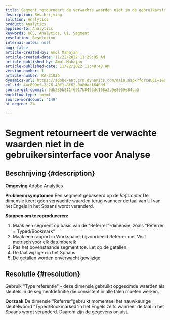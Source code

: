 ```yaml
---
title: Segment retourneert de verwachte waarden niet in de gebruikersinterface voor Analyse
description: Beschrijving
solution: Analytics
product: Analytics
applies-to: Analytics
keywords: KCS, Analytics, UI, Segment
resolution: Resolution
internal-notes: null
bug: false
article-created-by: Amol Mahajan
article-created-date: 11/22/2022 11:29:05 AM
article-published-by: Amol Mahajan
article-published-date: 11/22/2022 11:48:48 AM
version-number: 1
article-number: KA-21036
dynamics-url: https://adobe-ent.crm.dynamics.com/main.aspx?forceUCI=1&pagetype=entityrecord&etn=knowledgearticle&id=6cf79ed9-586a-ed11-9561-6045bd006d92
exl-id: 44c899ef-2c76-48f1-8f62-0a80acf640dd
source-git-commit: 9db285b811f6917b8493dc168a2c9e8669e84ca3
workflow-type: tm+mt
source-wordcount: '149'
ht-degree: 2%

---
```


# Segment retourneert de verwachte waarden niet in de gebruikersinterface voor Analyse

## Beschrijving {#description}

<b>Omgeving</b>
Adobe Analytics


<b>Probleem/symptomen</b>
Een segment gebaseerd op de *Referenter* De dimensie keert geen verwachte waarden terug wanneer de taal van UI van het Engels in het Spaans wordt veranderd.



<b>Stappen om te reproduceren:</b>

1. Maak een segment op basis van de &quot;Referrer&quot;-dimensie, zoals &quot;Referrer = Typed/Bookmark&quot;
2. Maak een rapport in Workspace, bijvoorbeeld Referrer met Visit metrisch voor elk datumbereik
3. Pas het bovenstaande segment toe. Let op de getallen.
4. De taal wijzigen in het Spaans
5. De getallen worden onverwacht gewijzigd



## Resolutie {#resolution}


Gebruik &quot;Type referentie&quot; - deze dimensie gebruikt opgesomde waarden als sleutels in de segmentdefinitie die consistent in alle talen moeten werken.


<b>Oorzaak</b>
De dimensie &quot;Referrer&quot;gebruikt momenteel het nauwkeurige sleutelwoord &quot;Typed/Bookmarked&quot;in het Engels zelfs wanneer de taal in het Spaans wordt veranderd. Daarom zijn de gegevens onjuist.

